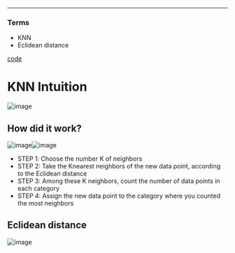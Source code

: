 ****
### Terms
- KNN
- Eclidean distance

[code](https://github.com/EricChoii/ai-boot-camp-ablearn/blob/main/ai/supervised-learning/classification/codes/k_nearest_neighbors.ipynb)

# KNN Intuition
![image](https://user-images.githubusercontent.com/39285147/178264975-cbcd6ecf-396a-4aae-af13-b10957c9eae1.png)

## How did it work?
![image](https://user-images.githubusercontent.com/39285147/178265534-fe4dedc0-7c7a-403b-a1f1-0f8a48dc82d7.png)![image](https://user-images.githubusercontent.com/39285147/178282037-d5a93c2d-e01f-4a64-9d47-5c6ba34ea51f.png)

- STEP 1: Choose the number K of neighbors
- STEP 2: Take the Knearest neighbors of the new data point, according to the Eclidean distance
- STEP 3: Among these K neighbors, count the number of data points in each category
- STEP 4: Assign the new data point to the category where you counted the most neighbors

## Eclidean distance
![image](https://user-images.githubusercontent.com/39285147/178265398-d2498983-0efd-4d6c-82c6-b6d2b0cf5749.png)
